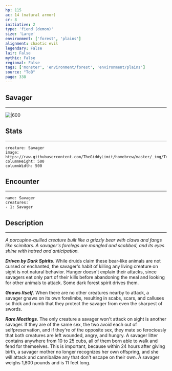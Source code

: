 ```yaml
---
hp: 115
ac: 14 (natural armor)
cr: 8
initiative: 2
type: 'fiend (demon)'    
size: 'Large'
environment: ['forest', 'plains']
alignment: chaotic evil
legendary: False
lair: False
mythic: False
regional: False
tags: ['monster', 'environment/forest', 'environment/plains']
source: "ToB"
page: 338
---
```


## Savager
---

![|600](https://raw.githubusercontent.com/TheGiddyLimit/homebrew/master/_img/ToB/Savager.webp)

## Stats
---

```statblock
creature: Savager
image: https://raw.githubusercontent.com/TheGiddyLimit/homebrew/master/_img/ToB/token/Savager.png
columnHeight: 500
columnWidth: 500
```

## Encounter
---

```encounter-table
name: Savager
creatures:
- 1: Savager
```

## Description
---
_A porcupine-quilled creature built like a grizzly bear with claws and fangs like scimitars. A savager's forelegs are mangled and scabbed, and its eyes shine with hatred and anticipation._

**_Driven by Dark Spirits_**. While druids claim these bear-like animals are not cursed or enchanted, the savager's habit of killing any living creature on sight is not natural behavior. Hunger doesn't explain their attacks, since savagers eat only part of their kills before abandoning the meal and looking for other animals to attack. Some dark forest spirit drives them.

**_Gnaws Itself_**. When there are no other creatures nearby to attack, a savager gnaws on its own forelimbs, resulting in scabs, scars, and calluses so thick and numb that they protect the savager from even the sharpest of swords.

**_Rare Meetings_**. The only creature a savager won't attack on sight is another savager. If they are of the same sex, the two avoid each out of selfpreservation, and if they're of the opposite sex, they mate so ferociously that both creatures are left wounded, angry, and hungry. A savager litter contains anywhere from 10 to 25 cubs, all of them born able to walk and fend for themselves. This is important, because within 24 hours after giving birth, a savager mother no longer recognizes her own offspring, and she will attack and cannibalize any that don't escape on their own.
A savager weighs 1,800 pounds and is 11 feet long.






